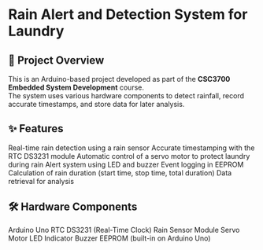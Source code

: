 # Rain Alert and Detection System for Laundry

## 📌 Project Overview
This is an Arduino-based project developed as part of the **CSC3700 Embedded System Development** course.  
The system uses various hardware components to detect rainfall, record accurate timestamps, and store data for later analysis.

## ✨ Features
Real-time rain detection using a rain sensor
Accurate timestamping with the RTC DS3231 module
Automatic control of a servo motor to protect laundry during rain
Alert system using LED and buzzer
Event logging in EEPROM
Calculation of rain duration (start time, stop time, total duration)
Data retrieval for analysis

## 🛠 Hardware Components
Arduino Uno
RTC DS3231 (Real-Time Clock)
Rain Sensor Module
Servo Motor
LED Indicator
Buzzer
EEPROM (built-in on Arduino Uno)


